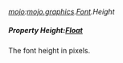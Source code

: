 _[mojo](../../modules/mojo/mojo-module.md):[mojo.graphics](../../modules/mojo/mojo-graphics.md).[Font](../../modules/mojo/mojo-graphics-font.md).Height_
##### Property Height:[Float](../../modules/wonkey/wonkey-types-float.md)
The font height in pixels.
